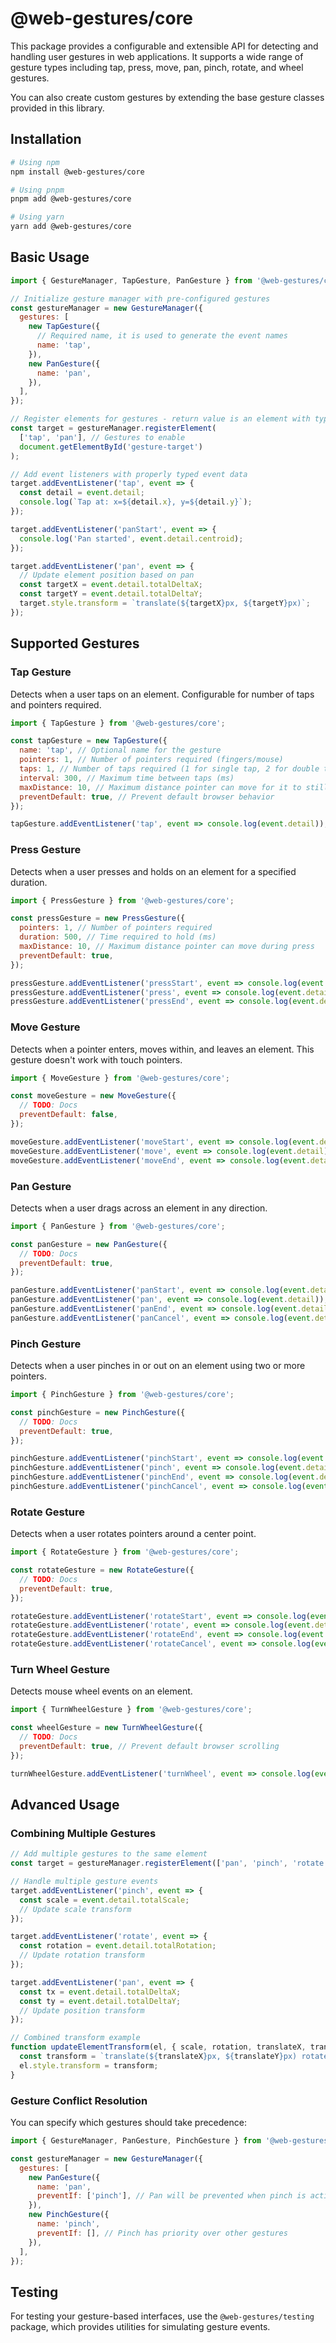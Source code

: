 # @web-gestures/core

This package provides a configurable and extensible API for detecting and handling user gestures in web applications. It supports a wide range of gesture types including tap, press, move, pan, pinch, rotate, and wheel gestures.

You can also create custom gestures by extending the base gesture classes provided in this library.

## Installation

```bash
# Using npm
npm install @web-gestures/core

# Using pnpm
pnpm add @web-gestures/core

# Using yarn
yarn add @web-gestures/core
```

## Basic Usage

```javascript
import { GestureManager, TapGesture, PanGesture } from '@web-gestures/core';

// Initialize gesture manager with pre-configured gestures
const gestureManager = new GestureManager({
  gestures: [
    new TapGesture({
      // Required name, it is used to generate the event names
      name: 'tap',
    }),
    new PanGesture({
      name: 'pan',
    }),
  ],
});

// Register elements for gestures - return value is an element with typed event listeners
const target = gestureManager.registerElement(
  ['tap', 'pan'], // Gestures to enable
  document.getElementById('gesture-target')
);

// Add event listeners with properly typed event data
target.addEventListener('tap', event => {
  const detail = event.detail;
  console.log(`Tap at: x=${detail.x}, y=${detail.y}`);
});

target.addEventListener('panStart', event => {
  console.log('Pan started', event.detail.centroid);
});

target.addEventListener('pan', event => {
  // Update element position based on pan
  const targetX = event.detail.totalDeltaX;
  const targetY = event.detail.totalDeltaY;
  target.style.transform = `translate(${targetX}px, ${targetY}px)`;
});
```

## Supported Gestures

### Tap Gesture

Detects when a user taps on an element. Configurable for number of taps and pointers required.

```javascript
import { TapGesture } from '@web-gestures/core';

const tapGesture = new TapGesture({
  name: 'tap', // Optional name for the gesture
  pointers: 1, // Number of pointers required (fingers/mouse)
  taps: 1, // Number of taps required (1 for single tap, 2 for double tap, etc.)
  interval: 300, // Maximum time between taps (ms)
  maxDistance: 10, // Maximum distance pointer can move for it to still be a tap
  preventDefault: true, // Prevent default browser behavior
});

tapGesture.addEventListener('tap', event => console.log(event.detail));
```

### Press Gesture

Detects when a user presses and holds on an element for a specified duration.

```javascript
import { PressGesture } from '@web-gestures/core';

const pressGesture = new PressGesture({
  pointers: 1, // Number of pointers required
  duration: 500, // Time required to hold (ms)
  maxDistance: 10, // Maximum distance pointer can move during press
  preventDefault: true,
});

pressGesture.addEventListener('pressStart', event => console.log(event.detail));
pressGesture.addEventListener('press', event => console.log(event.detail));
pressGesture.addEventListener('pressEnd', event => console.log(event.detail));
```

### Move Gesture

Detects when a pointer enters, moves within, and leaves an element. This gesture doesn't work with touch pointers.

```javascript
import { MoveGesture } from '@web-gestures/core';

const moveGesture = new MoveGesture({
  // TODO: Docs
  preventDefault: false,
});

moveGesture.addEventListener('moveStart', event => console.log(event.detail));
moveGesture.addEventListener('move', event => console.log(event.detail));
moveGesture.addEventListener('moveEnd', event => console.log(event.detail));
```

### Pan Gesture

Detects when a user drags across an element in any direction.

```javascript
import { PanGesture } from '@web-gestures/core';

const panGesture = new PanGesture({
  // TODO: Docs
  preventDefault: true,
});

panGesture.addEventListener('panStart', event => console.log(event.detail));
panGesture.addEventListener('pan', event => console.log(event.detail));
panGesture.addEventListener('panEnd', event => console.log(event.detail));
panGesture.addEventListener('panCancel', event => console.log(event.detail));
```

### Pinch Gesture

Detects when a user pinches in or out on an element using two or more pointers.

```javascript
import { PinchGesture } from '@web-gestures/core';

const pinchGesture = new PinchGesture({
  // TODO: Docs
  preventDefault: true,
});

pinchGesture.addEventListener('pinchStart', event => console.log(event.detail));
pinchGesture.addEventListener('pinch', event => console.log(event.detail));
pinchGesture.addEventListener('pinchEnd', event => console.log(event.detail));
pinchGesture.addEventListener('pinchCancel', event => console.log(event.detail));
```

### Rotate Gesture

Detects when a user rotates pointers around a center point.

```javascript
import { RotateGesture } from '@web-gestures/core';

const rotateGesture = new RotateGesture({
  // TODO: Docs
  preventDefault: true,
});

rotateGesture.addEventListener('rotateStart', event => console.log(event.detail));
rotateGesture.addEventListener('rotate', event => console.log(event.detail));
rotateGesture.addEventListener('rotateEnd', event => console.log(event.detail));
rotateGesture.addEventListener('rotateCancel', event => console.log(event.detail));
```

### Turn Wheel Gesture

Detects mouse wheel events on an element.

```javascript
import { TurnWheelGesture } from '@web-gestures/core';

const wheelGesture = new TurnWheelGesture({
  // TODO: Docs
  preventDefault: true, // Prevent default browser scrolling
});

turnWheelGesture.addEventListener('turnWheel', event => console.log(event.detail));
```

## Advanced Usage

### Combining Multiple Gestures

```javascript
// Add multiple gestures to the same element
const target = gestureManager.registerElement(['pan', 'pinch', 'rotate'], element);

// Handle multiple gesture events
target.addEventListener('pinch', event => {
  const scale = event.detail.totalScale;
  // Update scale transform
});

target.addEventListener('rotate', event => {
  const rotation = event.detail.totalRotation;
  // Update rotation transform
});

target.addEventListener('pan', event => {
  const tx = event.detail.totalDeltaX;
  const ty = event.detail.totalDeltaY;
  // Update position transform
});

// Combined transform example
function updateElementTransform(el, { scale, rotation, translateX, translateY }) {
  const transform = `translate(${translateX}px, ${translateY}px) rotate(${rotation}deg) scale(${scale})`;
  el.style.transform = transform;
}
```

### Gesture Conflict Resolution

You can specify which gestures should take precedence:

```javascript
import { GestureManager, PanGesture, PinchGesture } from '@web-gestures/core';

const gestureManager = new GestureManager({
  gestures: [
    new PanGesture({
      name: 'pan',
      preventIf: ['pinch'], // Pan will be prevented when pinch is active
    }),
    new PinchGesture({
      name: 'pinch',
      preventIf: [], // Pinch has priority over other gestures
    }),
  ],
});
```

## Testing

For testing your gesture-based interfaces, use the `@web-gestures/testing` package, which provides utilities for simulating gesture events.
